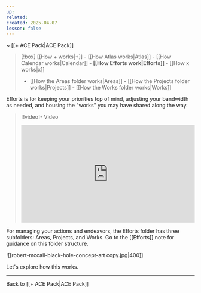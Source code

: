 ```yaml
---
up: 
related: 
created: 2025-04-07
lesson: false
---
```

~ [[+ ACE Pack|ACE Pack]]  

> [!box] [[How + works|+]] - [[How Atlas works|Atlas]] - [[How Calendar works|Calendar]] - **[[How Efforts work|Efforts]]** - [[How x works|x]] 
> - [[How the Areas folder works|Areas]] - [[How the Projects folder works|Projects]] - [[How the Works folder works|Works]] 

Efforts is for keeping your priorities top of mind, adjusting your bandwidth as needed, and housing the "works" you may have shared along the way. 

> [!video]- Video
> <div style="padding:56.25% 0 0 0;position:relative;"><iframe src="https://player.vimeo.com/video/1075677726?badge=0&amp;autopause=0&amp;player_id=0&amp;app_id=58479" frameborder="0" allow="autoplay; fullscreen; picture-in-picture; clipboard-write; encrypted-media" style="position:absolute;top:0;left:0;width:100%;height:100%;" title="How Efforts Works"></iframe></div>

For managing your actions and endeavors, the Efforts folder has three subfolders: Areas, Projects, and Works. Go to the [[Efforts]] note for guidance on this folder structure. 

![[robert-mccall-black-hole-concept-art copy.jpg|400]]

Let's explore how this works.

---

Back to [[+ ACE Pack|ACE Pack]] 
